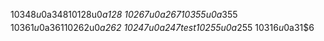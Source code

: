 1‌$0‌$3‌$4‌$8‌$u‌$0‌$_‌$a‌$3‌$4‌$8
1‌$0‌$1‌$2‌$8‌$u‌$0‌$_‌$a‌$1‌$2‌$8
1‌$0‌$2‌$6‌$7‌$u‌$0‌$_‌$a‌$2‌$6‌$7
1‌$0‌$3‌$5‌$5‌$u‌$0‌$_‌$a‌$3‌$5‌$5
1‌$0‌$3‌$6‌$1‌$u‌$0‌$_‌$a‌$3‌$6‌$1
1‌$0‌$2‌$6‌$2‌$u‌$0‌$_‌$a‌$2‌$6‌$2
1‌$0‌$2‌$4‌$7‌$u‌$0‌$_‌$a‌$2‌$4‌$7 test
1‌$0‌$2‌$5‌$5‌$u‌$0‌$_‌$a‌$2‌$5‌$5
1‌$0‌$3‌$1‌$6‌$u‌$0‌$_‌$a‌$3‌$1‌$6
